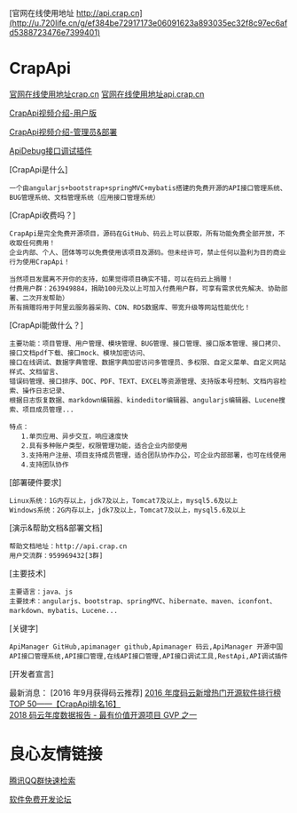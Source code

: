 [官网在线使用地址 http://api.crap.cn](http://u.720life.cn/g/ef384be72917173e06091623a893035ec32f8c97ec6afd5388723476e7399401) 

# CrapApi
[官网在线使用地址crap.cn](http://u.720life.cn/g/d6defccb80331ac07a0f6c231e7abff8) 
[官网在线使用地址api.crap.cn](http://u.720life.cn/g/ef384be72917173e06091623a893035ec32f8c97ec6afd5388723476e7399401) 

[CrapApi视频介绍-用户版](http://u.720life.cn/g/925895ada1ac79725dd88bd9d2bedc98eecff88275787f2dbe75ce15e9dbd0ad3d49c8c67269c3b7d3c331553098d39ec224e7a5496a4c43576785e31b0fdcba) 

[CrapApi视频介绍-管理员&部署](http://u.720life.cn/g/f18b4a37eaf8af1318d738e4ab50599579e26468ca5b657e37710243a17c33667b830f7e63d0b6f5527432ba9f471455bde6fb7ea8ae406f5aed1a2d75feff11) 

[ApiDebug接口调试插件](http://u.720life.cn/g/2e71d0f0a5c601172267ba20d3a43c6edda893b6462f6fe29594ac1a4be5c9fa683b51da9f5e83d385b210072682de43) 

[CrapApi是什么]
```
一个由angularjs+bootstrap+springMVC+mybatis搭建的免费开源的API接口管理系统、BUG管理系统、文档管理系统（应用接口管理系统）
```

[CrapApi收费吗？]

```
CrapApi是完全免费开源项目，源码在GitHub、码云上可以获取，所有功能免费全部开放，不收取任何费用！
企业内部、个人、团体等可以免费使用该项目及源码。但未经许可，禁止任何以盈利为目的商业行为使用CrapApi！
```
```
当然项目发展离不开你的支持，如果觉得项目确实不错，可以在码云上捐赠！
付费用户群：263949884，捐助100元及以上可加入付费用户群，可享有需求优先解决、协助部署、二次开发帮助）
所有捐赠将用于阿里云服务器采购、CDN、RDS数据库、带宽升级等网站性能优化！
```
 


[CrapApi能做什么？]
```
主要功能：项目管理、用户管理、模块管理、BUG管理、接口管理、接口版本管理、接口拷贝、接口文档pdf下载、接口mock、模块加密访问、
接口在线调试、数据字典管理、数据字典加密访问多管理员、多权限、自定义菜单、自定义网站样式、文档留言、
错误码管理、接口排序、DOC、PDF、TEXT、EXCEL等资源管理、支持版本号控制、文档内容检索、操作日志记录、
根据日志恢复数据、markdown编辑器、kindeditor编辑器、angularjs编辑器、Lucene搜索、项目成员管理...

特点：
   1.单页应用、异步交互，响应速度快
   2.具有多种账户类型，权限管理功能，适合企业内部使用
   3.支持用户注册、项目支持成员管理，适合团队协作办公，可企业内部部署，也可在线使用
   4.支持团队协作
```

[部署硬件要求]
```
Linux系统：1G内存以上，jdk7及以上，Tomcat7及以上，mysql5.6及以上
Windows系统：2G内存以上，jdk7及以上，Tomcat7及以上，mysql5.6及以上
```

[演示&帮助文档&部署文档]
```
帮助文档地址：http://api.crap.cn
用户交流群：959969432[3群] 
```

[主要技术]
```
主要语言：java、js
主要技术：angularjs、bootstrap、springMVC、hibernate、maven、iconfont、markdown、mybatis、Lucene...
```
[关键字]
```
ApiManager GitHub,apimanager github,Apimanager 码云,ApiManager 开源中国
API接口管理系统,API接口管理,在线API接口管理,API接口调试工具,RestApi,API调试插件
```

[开发者宣言]

 
 
 


最新消息： 
[2016 年9月获得码云推荐] 
[2016 年度码云新增热门开源软件排行榜 TOP 50——【CrapApi排名16】](http://u.720life.cn/g/645cc88ca89f110495efb2e933a9316e06949394635b8de082ee838d4782681e08f6d4a8a924fcc2332d854b5e7a4871732737db777e80a1c49218c92ee4cf786e80c40d4d2659fa78a6cc7df3752868)  
[2018 码云年度数据报告 - 最有价值开源项目 GVP 之一](http://u.720life.cn/g/2e71d0f0a5c601172267ba20d3a43c6e070f3a3da8872db3c5653e255ff0dc11c9bbc7d1a69fbc6c4a8c63c9ee0390d3826eace2f8f078fec1638f4248da395f) 



 # 良心友情链接

[腾讯QQ群快速检索](http://u.720life.cn/s/8cf73f7c)

[软件免费开发论坛](http://u.720life.cn/s/bbb01dc0)
